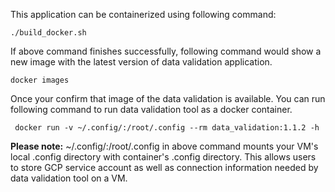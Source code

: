 This application can be containerized using following command:

```
./build_docker.sh
```

If above command finishes successfully, following command would show a new image with the latest version of data
validation application.

```buildoutcfg
docker images
```

Once your confirm that image of the data validation is available. You can run following command to run data validation
tool as a docker container.

```buildoutcfg
 docker run -v ~/.config/:/root/.config --rm data_validation:1.1.2 -h
```
**Please note:** ~/.config/:/root/.config in above command mounts your VM's local .config directory with container's 
.config directory. This allows users to store GCP service account as well as connection information needed by data 
validation tool on a VM.